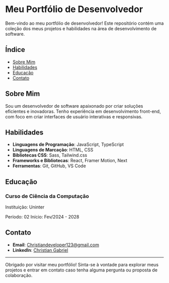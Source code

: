 # Meu Portfólio de Desenvolvedor

Bem-vindo ao meu portfólio de desenvolvedor! Este repositório contém uma coleção dos meus projetos e habilidades na área de desenvolvimento de software.

## Índice

- [Sobre Mim](#sobre-mim)
- [Habilidades](#habilidades)
- [Educação](#educação)
- [Contato](#contato)

## Sobre Mim

Sou um desenvolvedor de software apaixonado por criar soluções eficientes e inovadoras. Tenho experiência em desenvolvimento front-end, com foco em criar interfaces de usuário interativas e responsivas.

## Habilidades

- **Linguagens de Programação**: JavaScript, TypeScript
- **Linguagens de Marcação**: HTML, CSS
- **Bibliotecas CSS**: Sass, Tailwind.css
- **Frameworks e Bibliotecas**: React, Framer Motion, Next
- **Ferramentas**: Git, GitHub, VS Code

## Educação

### Curso de Ciência da Computação

Instituição: Uninter

Período: 02
Início: Fev/2024 - 2028

## Contato

- **Email**: [Christiandeveloper123@gmail.com](mailto:Christiandeveloper123@gmail.com)
- **LinkedIn**: [Christian Gabriel]([https://www.linkedin.com/in/seu-linkedin](https://www.linkedin.com/in/christiangdev/))

---

Obrigado por visitar meu portfólio! Sinta-se à vontade para explorar meus projetos e entrar em contato caso tenha alguma pergunta ou proposta de colaboração.
